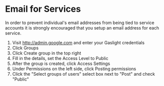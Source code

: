 # Email for Services

In order to prevent individual's email addresses from being tied to service accounts it is strongly encouraged that you setup an email address for each service.

1. Visit http://admin.google.com and enter your Gaslight credentials
1. Click Groups
1. Click Create group in the top right
1. Fill in the details, set the Access Level to Public
1. After the group is created, click Access Settings
1. Under Permissions on the left side, click Posting permissions
1. Click the "Select groups of users" select box next to "Post" and check "Public"
